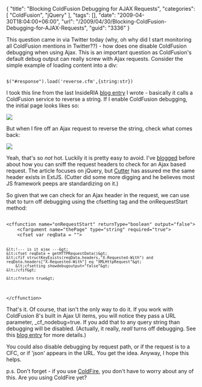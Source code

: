 {
	"title": "Blocking ColdFusion Debugging for AJAX Requests",
	"categories": [
		"ColdFusion",
		"jQuery"
	],
	"tags": [],
	"date": "2009-04-30T18:04:00+06:00",
	"url": "/2009/04/30/Blocking-ColdFusion-Debugging-for-AJAX-Requests",
	"guid": "3336"
}

This question came in via Twitter today (why, oh why did I start monitoring all ColdFusion mentions in Twitter??) - how does one disable ColdFusion debugging when using Ajax. This is an important question as ColdFusion's default debug output can really screw with Ajax requests. Consider the simple example of loading content into a div:

<code>
$("#response").load('reverse.cfm',{string:str})
</code>

I took this line from the last InsideRIA <a href="http://www.insideria.com/2009/04/detecting-an-end-of-session-ev.html">blog entry</a> I wrote - basically it calls a ColdFusion service to reverse a string. If I enable ColdFusion debugging, the initial page looks likes so:

<img src="http://www.raymondcamden.com/images//Picture 233.png">

But when I fire off an Ajax request to reverse the string, check what comes back:

<img src="http://www.coldfusionjedi.com/images//Picture 325.png">

Yeah, that's so <i>not</i> hot. Luckily it is pretty easy to avoid. I've <a href="http://www.insideria.com/2009/04/jqueryserver-side-tip-on-detec.html">blogged</a> before about how you can sniff the request headers to check for an Ajax based request. The article focuses on jQuery, but <a href="http://blog.cutterscrossing.com/">Cutter</a> has assured me the same header exists in ExtJS. (Cutter did some more digging and he believes most JS framework peeps are standardizing on it.)

So given that we can check for an Ajax header in the request, we can use that to turn off debugging using the cfsetting tag and the onRequestStart method:

<code>
&lt;cffunction name="onRequestStart" returnType="boolean" output="false"&gt;
	&lt;cfargument name="thePage" type="string" required="true"&gt;
	&lt;cfset var reqData = ""&gt;
		
	&lt;!--- is it ajax ---&gt;
	&lt;cfset reqData = getHTTPRequestData()&gt;
	&lt;cfif structKeyExists(reqData.headers,"X-Requested-With") and reqData.headers["X-Requested-With"] eq "XMLHttpRequest"&gt;
		&lt;cfsetting showdebugoutput="false"&gt;
	&lt;/cfif&gt;
			
	&lt;cfreturn true&gt;
&lt;/cffunction&gt;
</code>

That's it. Of course, that isn't the only way to do it. If you work with ColdFusion 8's built in Ajax UI items, you will notice they pass a URL parameter, _cf_nodebug=true. If you add that to any query string than debugging will be disabled. (Actually, it really, <i>reall</i> turns off debugging. See this <a href="http://www.mischefamily.com/nathan/index.cfm/2009/3/30/The-CFNODEBUG-Parameter">blog entry</a> for more details.)

You could also disable debugging by request path, or if the request is to a CFC, or if 'json' appears in the URL. You get the idea. Anyway, I hope this helps.

p.s. Don't forget - if you use <a href="http://coldfire.riaforge.org">ColdFire</a>, you don't have to worry about any of this. Are you using ColdFire yet?
